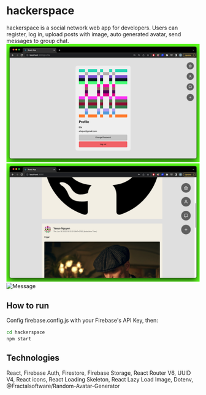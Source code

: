 # hackerspace

hackerspace is a social network web app for developers.
Users can register, log in, upload posts with image, auto generated avatar, send messages to group chat.
</br>
![Profile](./profile.png)
![Feed](./feed.png)
![Message](./message.png)
## How to run
Config firebase.config.js with your Firebase's API Key, then:
```bash
cd hackerspace
npm start
```

## Technologies
React, Firebase Auth, Firestore, Firebase Storage, React Router V6, UUID V4, React icons, React Loading Skeleton, React Lazy Load Image, Dotenv, @Fractalsoftware/Random-Avatar-Generator

